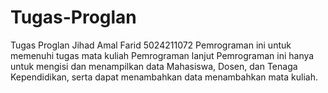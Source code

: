 # Tugas-Proglan
Tugas Proglan Jihad Amal Farid 5024211072
Pemrograman ini untuk memenuhi tugas mata kuliah Pemrograman lanjut
Pemrograman ini hanya untuk mengisi dan menampilkan data Mahasiswa, Dosen, dan Tenaga Kependidikan, serta dapat menambahkan data menambahkan mata kuliah.
